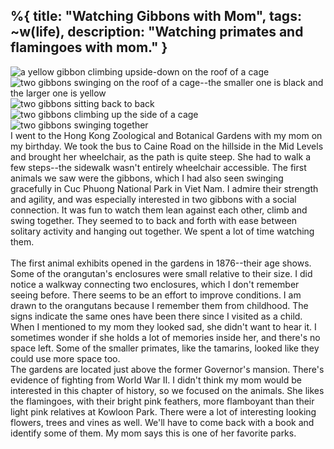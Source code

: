 %{
  title: "Watching Gibbons with Mom",
  tags: ~w(life),
  description: "Watching primates and flamingoes with mom."
}
---
![a yellow gibbon climbing upside-down on the roof of a cage](/images/gibbon-upside-down.jpg)
![two gibbons swinging on the roof of a cage--the smaller one is black and the larger one is yellow](/images/gibbons-swinging-separately.jpg)
![two gibbons sitting back to back](/images/gibbons-back-to-back.jpg)
![two gibbons climbing up the side of a cage](/images/gibbons-climbing.jpg)
![two gibbons swinging together](/images/gibbons-swinging.jpg)
<br>
I went to the Hong Kong Zoological and Botanical Gardens with my mom on my birthday.  We took the bus to Caine Road on the hillside in the Mid Levels and brought her wheelchair, as the path is quite steep.  She had to walk a few steps--the sidewalk wasn't entirely wheelchair accessible.  The first animals we saw were the gibbons, which I had also seen swinging gracefully in Cuc Phuong National Park in Viet Nam.  I admire their strength and agility, and was especially interested in two gibbons with a social connection.  It was fun to watch them lean against each other, climb and swing together.  They seemed to to back and forth with ease between solitary activity and hanging out together.  We spent a lot of time watching them.  
<br>
The first animal exhibits opened in the gardens in 1876--their age shows.  Some of the orangutan's enclosures were small relative to their size.  I did notice a walkway connecting two enclosures, which I don't remember seeing before.  There seems to be an effort to improve conditions.  I am drawn to the orangutans because I remember them from childhood.  The signs indicate the same ones have been there since I visited as a child.  When I mentioned to my mom they looked sad, she didn't want to hear it.  I sometimes wonder if she holds a lot of memories inside her, and there's no space left.  Some of the smaller primates, like the tamarins, looked like they could use more space too.
<br>
The gardens are located just above the former Governor's mansion.  There's evidence of fighting from World War II.  I didn't think my mom would be interested in this chapter of history, so we focused on the animals.  She likes the flamingoes, with their bright pink feathers, more flamboyant than their light pink relatives at Kowloon Park.  There were a lot of interesting looking flowers, trees and vines as well.  We'll have to come back with a book and identify some of them.  My mom says this is one of her favorite parks.